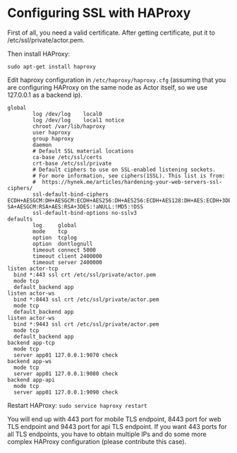 # Configuring SSL with HAProxy

First of all, you need a valid certificate. After getting certificate, put it to /etc/ssl/private/actor.pem.

Then install HAProxy:

```
sudo apt-get install haproxy
```

Edit haproxy configuration in `/etc/haproxy/haproxy.cfg` (assuming that you are configuring HAProxy on the same node as Actor itself, so we use 127.0.0.1 as a backend ip).

```
global
        log /dev/log    local0
        log /dev/log    local1 notice
        chroot /var/lib/haproxy
        user haproxy
        group haproxy
        daemon
        # Default SSL material locations
        ca-base /etc/ssl/certs
        crt-base /etc/ssl/private
        # Default ciphers to use on SSL-enabled listening sockets.
        # For more information, see ciphers(1SSL). This list is from:
        #  https://hynek.me/articles/hardening-your-web-servers-ssl-ciphers/
        ssl-default-bind-ciphers ECDH+AESGCM:DH+AESGCM:ECDH+AES256:DH+AES256:ECDH+AES128:DH+AES:ECDH+3DES:DH+3DES:R
SA+AESGCM:RSA+AES:RSA+3DES:!aNULL:!MD5:!DSS
        ssl-default-bind-options no-sslv3
defaults
        log     global
        mode    tcp
        option  tcplog
        option  dontlognull
        timeout connect 5000
        timeout client 2400000
        timeout server 2400000
listen actor-tcp
  bind *:443 ssl crt /etc/ssl/private/actor.pem
  mode tcp
  default_backend app
listen actor-ws
  bind *:8443 ssl crt /etc/ssl/private/actor.pem
  mode tcp
  default_backend app
listen actor-ws
  bind *:9443 ssl crt /etc/ssl/private/actor.pem
  mode tcp
  default_backend app
backend app-tcp
  mode tcp
  server app01 127.0.0.1:9070 check
backend app-ws
  mode tcp
  server app01 127.0.0.1:9080 check
backend app-api
  mode tcp
  server app01 127.0.0.1:9090 check
```

Restart HAProxy: `sudo service haproxy restart`

You will end up with 443 port for mobile TLS endpoint, 8443 port for web TLS endpoint and 9443 port for api TLS endpoint.
If you want 443 ports for all TLS endpoints, you have to obtain multiple IPs and do some more complex HAProxy configuration (please contribute this case).

